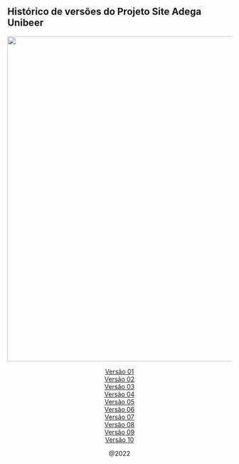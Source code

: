 ## Histórico de versões do Projeto Site Adega Unibeer

</center>
<img src="https://scontent.fcgh22-1.fna.fbcdn.net/v/t39.30808-6/311135244_1416509995539447_4991401465132922560_n.jpg?_nc_cat=105&ccb=1-7&_nc_sid=730e14&_nc_ohc=8ZJBKPYjWTAAX8AeKYY&_nc_ht=scontent.fcgh22-1.fna&oh=00_AT_dJDyI7QfAryJH9IdoKFoLsI6UauRNOOEPw5gCF8JQ4A&oe=635DEA5E" width="730px" />
<br/>
<center>

[Versão 01](https://github.com/caiorodrigues2804/PROJETO_SITE_Adega_UniBeer/tree/v_01)<br/>
[Versão 02](https://github.com/caiorodrigues2804/PROJETO_SITE_Adega_UniBeer/tree/v_02)<br/>
[Versão 03](https://github.com/caiorodrigues2804/PROJETO_SITE_Adega_UniBeer/tree/v_03)<br/>
[Versão 04](https://github.com/caiorodrigues2804/PROJETO_SITE_Adega_UniBeer/tree/v_04)<br/>
[Versão 05](https://github.com/caiorodrigues2804/PROJETO_SITE_Adega_UniBeer/tree/v_05)<br/>
[Versão 06](https://github.com/caiorodrigues2804/PROJETO_SITE_Adega_UniBeer/tree/v_06)<br/>
[Versão 07](https://github.com/caiorodrigues2804/PROJETO_SITE_Adega_UniBeer/tree/v_07)<br/>
[Versão 08](https://github.com/caiorodrigues2804/PROJETO_SITE_Adega_UniBeer/tree/v_08)<br/> 
[Versão 09](https://github.com/caiorodrigues2804/PROJETO_SITE_Adega_UniBeer/tree/v_09)<br/>
[Versão 10](https://github.com/caiorodrigues2804/PROJETO_SITE_Adega_UniBeer/tree/v_10)<br/>

@2022